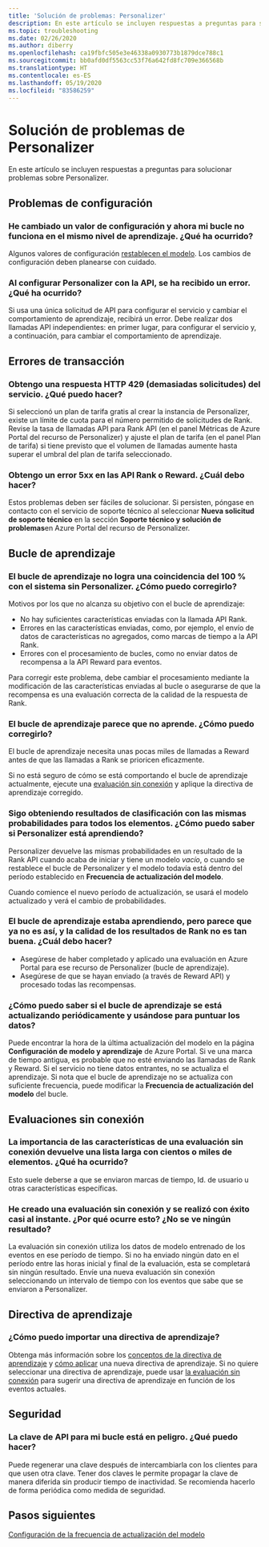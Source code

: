 ```yaml
---
title: 'Solución de problemas: Personalizer'
description: En este artículo se incluyen respuestas a preguntas para solucionar problemas sobre Personalizer.
ms.topic: troubleshooting
ms.date: 02/26/2020
ms.author: diberry
ms.openlocfilehash: ca19fbfc505e3e46338a0930773b1879dce788c1
ms.sourcegitcommit: bb0afd0df5563cc53f76a642fd8fc709e366568b
ms.translationtype: HT
ms.contentlocale: es-ES
ms.lasthandoff: 05/19/2020
ms.locfileid: "83586259"
---
```

# <a name="personalizer-troubleshooting"></a>Solución de problemas de Personalizer

En este artículo se incluyen respuestas a preguntas para solucionar problemas sobre Personalizer.

## <a name="configuration-issues"></a>Problemas de configuración

### <a name="i-changed-a-configuration-setting-and-now-my-loop-isnt-performing-at-the-same-learning-level-what-happened"></a>He cambiado un valor de configuración y ahora mi bucle no funciona en el mismo nivel de aprendizaje. ¿Qué ha ocurrido?

Algunos valores de configuración [restablecen el modelo](how-to-settings.md#settings-that-include-resetting-the-model). Los cambios de configuración deben planearse con cuidado.

### <a name="when-configuring-personalizer-with-the-api-i-received-an-error-what-happened"></a>Al configurar Personalizer con la API, se ha recibido un error. ¿Qué ha ocurrido?

Si usa una única solicitud de API para configurar el servicio y cambiar el comportamiento de aprendizaje, recibirá un error. Debe realizar dos llamadas API independientes: en primer lugar, para configurar el servicio y, a continuación, para cambiar el comportamiento de aprendizaje.

## <a name="transaction-errors"></a>Errores de transacción

### <a name="i-get-an-http-429-too-many-requests-response-from-the-service-what-can-i-do"></a>Obtengo una respuesta HTTP 429 (demasiadas solicitudes) del servicio. ¿Qué puedo hacer?

Si seleccionó un plan de tarifa gratis al crear la instancia de Personalizer, existe un límite de cuota para el número permitido de solicitudes de Rank. Revise la tasa de llamadas API para Rank API (en el panel Métricas de Azure Portal del recurso de Personalizer) y ajuste el plan de tarifa (en el panel Plan de tarifa) si tiene previsto que el volumen de llamadas aumente hasta superar el umbral del plan de tarifa seleccionado.

### <a name="im-getting-a-5xx-error-on-rank-or-reward-apis-what-should-i-do"></a>Obtengo un error 5xx en las API Rank o Reward. ¿Cuál debo hacer?

Estos problemas deben ser fáciles de solucionar. Si persisten, póngase en contacto con el servicio de soporte técnico al seleccionar **Nueva solicitud de soporte técnico** en la sección **Soporte técnico y solución de problemas**en Azure Portal del recurso de Personalizer.

## <a name="learning-loop"></a>Bucle de aprendizaje

### <a name="the-learning-loop-doesnt-attain-a-100-match-to-the-system-without-personalizer-how-do-i-fix-this"></a>El bucle de aprendizaje no logra una coincidencia del 100 % con el sistema sin Personalizer. ¿Cómo puedo corregirlo?

Motivos por los que no alcanza su objetivo con el bucle de aprendizaje:
* No hay suficientes características enviadas con la llamada API Rank.
* Errores en las características enviadas, como, por ejemplo, el envío de datos de características no agregados, como marcas de tiempo a la API Rank.
* Errores con el procesamiento de bucles, como no enviar datos de recompensa a la API Reward para eventos.

Para corregir este problema, debe cambiar el procesamiento mediante la modificación de las características enviadas al bucle o asegurarse de que la recompensa es una evaluación correcta de la calidad de la respuesta de Rank.

### <a name="the-learning-loop-doesnt-seem-to-learn-how-do-i-fix-this"></a>El bucle de aprendizaje parece que no aprende. ¿Cómo puedo corregirlo?

El bucle de aprendizaje necesita unas pocas miles de llamadas a Reward antes de que las llamadas a Rank se prioricen eficazmente.

Si no está seguro de cómo se está comportando el bucle de aprendizaje actualmente, ejecute una [evaluación sin conexión](concepts-offline-evaluation.md) y aplique la directiva de aprendizaje corregido.

### <a name="i-keep-getting-rank-results-with-all-the-same-probabilities-for-all-items-how-do-i-know-personalizer-is-learning"></a>Sigo obteniendo resultados de clasificación con las mismas probabilidades para todos los elementos. ¿Cómo puedo saber si Personalizer está aprendiendo?

Personalizer devuelve las mismas probabilidades en un resultado de la Rank API cuando acaba de iniciar y tiene un modelo _vacío_, o cuando se restablece el bucle de Personalizer y el modelo todavía está dentro del período establecido en **Frecuencia de actualización del modelo**.

Cuando comience el nuevo período de actualización, se usará el modelo actualizado y verá el cambio de probabilidades.

### <a name="the-learning-loop-was-learning-but-seems-to-not-learn-anymore-and-the-quality-of-the-rank-results-isnt-that-good-what-should-i-do"></a>El bucle de aprendizaje estaba aprendiendo, pero parece que ya no es así, y la calidad de los resultados de Rank no es tan buena. ¿Cuál debo hacer?

* Asegúrese de haber completado y aplicado una evaluación en Azure Portal para ese recurso de Personalizer (bucle de aprendizaje).
* Asegúrese de que se hayan enviado (a través de Reward API) y procesado todas las recompensas.

### <a name="how-do-i-know-that-the-learning-loop-is-getting-updated-regularly-and-is-used-to-score-my-data"></a>¿Cómo puedo saber si el bucle de aprendizaje se está actualizando periódicamente y usándose para puntuar los datos?

Puede encontrar la hora de la última actualización del modelo en la página **Configuración de modelo y aprendizaje** de Azure Portal. Si ve una marca de tiempo antigua, es probable que no esté enviando las llamadas de Rank y Reward. Si el servicio no tiene datos entrantes, no se actualiza el aprendizaje. Si nota que el bucle de aprendizaje no se actualiza con suficiente frecuencia, puede modificar la **Frecuencia de actualización del modelo** del bucle.

## <a name="offline-evaluations"></a>Evaluaciones sin conexión

### <a name="an-offline-evaluations-feature-importance-returns-a-long-list-with-hundreds-or-thousands-of-items-what-happened"></a>La importancia de las características de una evaluación sin conexión devuelve una lista larga con cientos o miles de elementos. ¿Qué ha ocurrido?

Esto suele deberse a que se enviaron marcas de tiempo, Id. de usuario u otras características específicas.

### <a name="i-created-an-offline-evaluation-and-it-succeeded-almost-instantly-why-is-that-i-dont-see-any-results"></a>He creado una evaluación sin conexión y se realizó con éxito casi al instante. ¿Por qué ocurre esto? ¿No se ve ningún resultado?

La evaluación sin conexión utiliza los datos de modelo entrenado de los eventos en ese período de tiempo. Si no ha enviado ningún dato en el período entre las horas inicial y final de la evaluación, esta se completará sin ningún resultado. Envíe una nueva evaluación sin conexión seleccionando un intervalo de tiempo con los eventos que sabe que se enviaron a Personalizer.

## <a name="learning-policy"></a>Directiva de aprendizaje

### <a name="how-do-i-import-a-learning-policy"></a>¿Cómo puedo importar una directiva de aprendizaje?

Obtenga más información sobre los [conceptos de la directiva de aprendizaje](concept-active-learning.md#understand-learning-policy-settings) y [cómo aplicar](how-to-manage-model.md) una nueva directiva de aprendizaje. Si no quiere seleccionar una directiva de aprendizaje, puede usar [la evaluación sin conexión](how-to-offline-evaluation.md) para sugerir una directiva de aprendizaje en función de los eventos actuales.


## <a name="security"></a>Seguridad

### <a name="the-api-key-for-my-loop-has-been-compromised-what-can-i-do"></a>La clave de API para mi bucle está en peligro. ¿Qué puedo hacer?

Puede regenerar una clave después de intercambiarla con los clientes para que usen otra clave. Tener dos claves le permite propagar la clave de manera diferida sin producir tiempo de inactividad. Se recomienda hacerlo de forma periódica como medida de seguridad.


## <a name="next-steps"></a>Pasos siguientes

[Configuración de la frecuencia de actualización del modelo](how-to-settings.md#model-update-frequency)